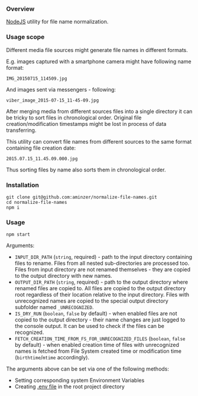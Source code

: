 ### Overview

[NodeJS](https://nodejs.org) utility for file name normalization.

### Usage scope

Different media file sources might generate file names in different formats.

E.g. images captured with a smartphone camera might have following name format:
```
IMG_20150715_114509.jpg
```

And images sent via messengers - following:
```
viber_image_2015-07-15_11-45-09.jpg
```

After merging media from different sources files into a single directory it can be tricky to sort files in chronological order.
Original file creation/modification timestamps might be lost in process of data transferring.

This utility can convert file names from different sources to the same format containing file creation date:
```
2015.07.15_11.45.09.000.jpg
```

Thus sorting files by name also sorts them in chronological order.

### Installation

```
git clone git@github.com:aminzer/normalize-file-names.git
cd normalize-file-names
npm i
```

### Usage

```
npm start
```

Arguments:
- `INPUT_DIR_PATH` (`string`, required) - path to the input directory containing files to rename. Files from all nested sub-directories are processed too. Files from input directory are not renamed themselves - they are copied to the output directory with new names.
- `OUTPUT_DIR_PATH` (`string`, required) - path to the output directory where renamed files are copied to. All files are copied to the output directory root regardless of their location relative to the input directory. Files with unrecognized names are copied to the special output directory subfolder named `_UNRECOGNIZED`.
- `IS_DRY_RUN` (`boolean`, `false` by default) - when enabled files are not copied to the output directory - their name changes are just logged to the console output. It can be used to check if the files can be recognized.
- `FETCH_CREATION_TIME_FROM_FS_FOR_UNRECOGNIZED_FILES` (`boolean`, `false` by default) - when enabled creation time of files with unrecognized names is fetched from File System created time or modification time (`birthtime`/`mtime` accordingly).

The arguments above can be set via one of the following methods:
- Setting corresponding system Environment Variables
- Creating [.env file](https://www.npmjs.com/package/dotenv) in the root project directory
